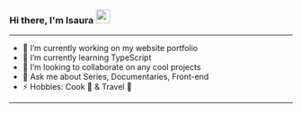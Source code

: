 ### Hi there, I'm Isaura <img src="https://media.giphy.com/media/hvRJCLFzcasrR4ia7z/giphy.gif" width="25px">

<hr>

- 🔭 I’m currently working on my website portfolio
- 🌱 I’m currently learning TypeScript
- 👯 I’m looking to collaborate on any cool projects
- 💬 Ask me about Series, Documentaries, Front-end 
- ⚡ Hobbies: Cook :stew: & Travel :trolleybus: 

<hr>
